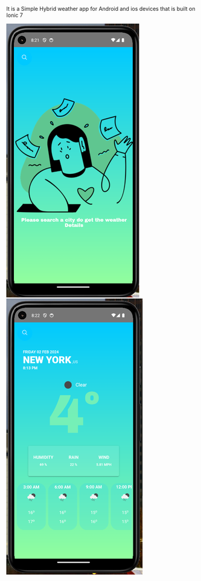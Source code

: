 It is a Simple Hybrid weather app for Android and ios devices that is built on Ionic 7

![Alt text](./src/assets/ss1.png?raw=true "weather app")
![Alt text](./src/assets/ss2.png?raw=true "weather info")

